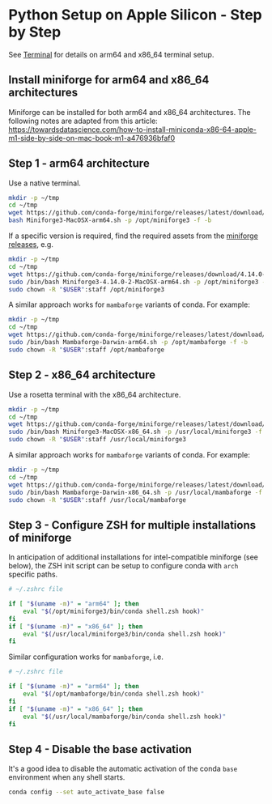 # Python Setup on Apple Silicon - Step by Step

See [Terminal](SETUP_TERMINAL.md) for details on arm64 and x86_64 terminal setup.

## Install miniforge for arm64 and x86_64 architectures

Miniforge can be installed for both arm64 and x86_64 architectures.  The following notes are adapted from this article:
https://towardsdatascience.com/how-to-install-miniconda-x86-64-apple-m1-side-by-side-on-mac-book-m1-a476936bfaf0

## Step 1 - arm64 architecture

Use a native terminal.

```sh
mkdir -p ~/tmp
cd ~/tmp
wget https://github.com/conda-forge/miniforge/releases/latest/download/Miniforge3-MacOSX-arm64.sh
bash Miniforge3-MacOSX-arm64.sh -p /opt/miniforge3 -f -b
```

If a specific version is required, find the required assets from the 
[miniforge releases](https://github.com/conda-forge/miniforge/releases), e.g.

```sh
mkdir -p ~/tmp
cd ~/tmp
wget https://github.com/conda-forge/miniforge/releases/download/4.14.0-2/Miniforge3-4.14.0-2-MacOSX-arm64.sh
sudo /bin/bash Miniforge3-4.14.0-2-MacOSX-arm64.sh -p /opt/miniforge3 -f -b
sudo chown -R "$USER":staff /opt/miniforge3
```

A similar approach works for `mambaforge` variants of conda.  For example:

```sh
mkdir -p ~/tmp
cd ~/tmp
wget https://github.com/conda-forge/miniforge/releases/latest/download/Mambaforge-Darwin-arm64.sh
sudo /bin/bash Mambaforge-Darwin-arm64.sh -p /opt/mambaforge -f -b
sudo chown -R "$USER":staff /opt/mambaforge
```

## Step 2 - x86_64 architecture

Use a rosetta terminal with the x86_64 architecture.  

```sh
mkdir -p ~/tmp
cd ~/tmp
wget https://github.com/conda-forge/miniforge/releases/latest/download/Miniforge3-MacOSX-x86_64.sh
sudo /bin/bash Miniforge3-MacOSX-x86_64.sh -p /usr/local/miniforge3 -f -b
sudo chown -R "$USER":staff /usr/local/miniforge3
```

A similar approach works for `mambaforge` variants of conda.  For example:

```sh
mkdir -p ~/tmp
cd ~/tmp
wget https://github.com/conda-forge/miniforge/releases/latest/download/Mambaforge-Darwin-x86_64.sh
sudo /bin/bash Mambaforge-Darwin-x86_64.sh -p /usr/local/mambaforge -f -b
sudo chown -R "$USER":staff /usr/local/mambaforge
```

## Step 3 - Configure ZSH for multiple installations of miniforge

In anticipation of additional installations for intel-compatible miniforge (see below), the ZSH init script can be setup to configure conda with `arch` specific paths.

```sh
# ~/.zshrc file

if [ "$(uname -m)" = "arm64" ]; then
    eval "$(/opt/miniforge3/bin/conda shell.zsh hook)"
fi
if [ "$(uname -m)" = "x86_64" ]; then
    eval "$(/usr/local/miniforge3/bin/conda shell.zsh hook)"
fi
```

Similar configuration works for `mambaforge`, i.e.

```sh
# ~/.zshrc file

if [ "$(uname -m)" = "arm64" ]; then
    eval "$(/opt/mambaforge/bin/conda shell.zsh hook)"
fi
if [ "$(uname -m)" = "x86_64" ]; then
    eval "$(/usr/local/mambaforge/bin/conda shell.zsh hook)"
fi
```

## Step 4 - Disable the base activation

It's a good idea to disable the automatic activation of the conda `base` environment
when any shell starts.

```sh
conda config --set auto_activate_base false
```
